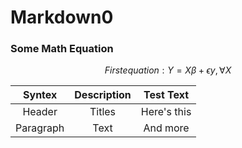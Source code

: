 # Markdown0
### Some Math Equation
$$First equation: Y=X\beta+\epsilon y,\forall X$$

|Syntex   |Description |Test Text  |
|:-------:|:----------:|:---------:|
|Header   |Titles      |Here's this| 
|Paragraph|Text        |And more   | 
